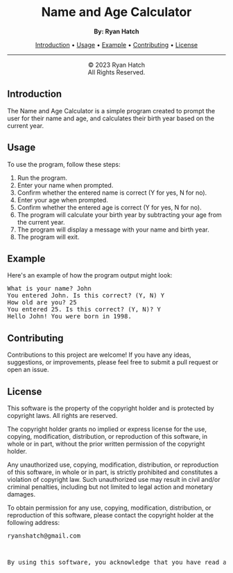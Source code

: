 <h1 align="center">Name and Age Calculator</h1>

<p align="center">
  <strong>By: Ryan Hatch</strong>
</p>

<p align="center">
  <a href="#introduction">Introduction</a> •
  <a href="#usage">Usage</a> •
  <a href="#example">Example</a> •
  <a href="#contributing">Contributing</a> •
  <a href="#license">License</a>
</p>

<hr>

<p align="center">
  &copy; 2023 Ryan Hatch<br>
  All Rights Reserved.
</p>

<h2 id="introduction">Introduction</h2>

<p>The Name and Age Calculator is a simple program created to prompt the user for their name and age, and calculates their birth year based on the current year.</p>

<h2 id="usage">Usage</h2>

<p>To use the program, follow these steps:</p>

<ol>
  <li>Run the program.</li>
  <li>Enter your name when prompted.</li>
  <li>Confirm whether the entered name is correct (Y for yes, N for no).</li>
  <li>Enter your age when prompted.</li>
  <li>Confirm whether the entered age is correct (Y for yes, N for no).</li>
  <li>The program will calculate your birth year by subtracting your age from the current year.</li>
  <li>The program will display a message with your name and birth year.</li>
  <li>The program will exit.</li>
</ol>

<h2 id="example">Example</h2>

<p>Here's an example of how the program output might look:</p>

<pre>
What is your name? John
You entered John. Is this correct? (Y, N) Y
How old are you? 25
You entered 25. Is this correct? (Y, N)? Y
Hello John! You were born in 1998.
</pre>

<h2 id="contributing">Contributing</h2>

<p>Contributions to this project are welcome! If you have any ideas, suggestions, or improvements, please feel free to submit a pull request or open an issue.</p>

<h2 id="license">License</h2>

<p>This software is the property of the copyright holder and is protected by copyright laws. All rights are reserved.</p>

<p>The copyright holder grants no implied or express license for the use, copying, modification, distribution, or reproduction of this software, in whole or in part, without the prior written permission of the copyright holder.</p>

<p>Any unauthorized use, copying, modification, distribution, or reproduction of this software, in whole or in part, is strictly prohibited and constitutes a violation of copyright law. Such unauthorized use may result in civil and/or criminal penalties, including but not limited to legal action and monetary damages.</p>

<p>To obtain permission for any use, copying, modification, distribution, or reproduction of this software, please contact the copyright holder at the following address:</p>

<pre>
ryanshatch@gmail.com
</pre>

<br>
<pre>
By using this software, you acknowledge that you have read and understood the terms of this license and agree to comply with all applicable copyright laws. Failure to abide by the terms of this license may subject you to legal consequences.
</pre>